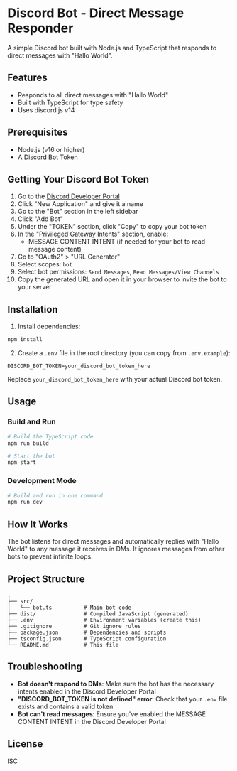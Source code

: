 # Discord Bot - Direct Message Responder

A simple Discord bot built with Node.js and TypeScript that responds to direct messages with "Hallo World".

## Features

- Responds to all direct messages with "Hallo World"
- Built with TypeScript for type safety
- Uses discord.js v14

## Prerequisites

- Node.js (v16 or higher)
- A Discord Bot Token

## Getting Your Discord Bot Token

1. Go to the [Discord Developer Portal](https://discord.com/developers/applications)
2. Click "New Application" and give it a name
3. Go to the "Bot" section in the left sidebar
4. Click "Add Bot"
5. Under the "TOKEN" section, click "Copy" to copy your bot token
6. In the "Privileged Gateway Intents" section, enable:
   - MESSAGE CONTENT INTENT (if needed for your bot to read message content)
7. Go to "OAuth2" > "URL Generator"
8. Select scopes: `bot`
9. Select bot permissions: `Send Messages`, `Read Messages/View Channels`
10. Copy the generated URL and open it in your browser to invite the bot to your server

## Installation

1. Install dependencies:
```bash
npm install
```

2. Create a `.env` file in the root directory (you can copy from `.env.example`):
```
DISCORD_BOT_TOKEN=your_discord_bot_token_here
```

Replace `your_discord_bot_token_here` with your actual Discord bot token.

## Usage

### Build and Run

```bash
# Build the TypeScript code
npm run build

# Start the bot
npm start
```

### Development Mode

```bash
# Build and run in one command
npm run dev
```

## How It Works

The bot listens for direct messages and automatically replies with "Hallo World" to any message it receives in DMs. It ignores messages from other bots to prevent infinite loops.

## Project Structure

```
.
├── src/
│   └── bot.ts          # Main bot code
├── dist/               # Compiled JavaScript (generated)
├── .env                # Environment variables (create this)
├── .gitignore          # Git ignore rules
├── package.json        # Dependencies and scripts
├── tsconfig.json       # TypeScript configuration
└── README.md           # This file
```

## Troubleshooting

- **Bot doesn't respond to DMs**: Make sure the bot has the necessary intents enabled in the Discord Developer Portal
- **"DISCORD_BOT_TOKEN is not defined" error**: Check that your `.env` file exists and contains a valid token
- **Bot can't read messages**: Ensure you've enabled the MESSAGE CONTENT INTENT in the Discord Developer Portal

## License

ISC

